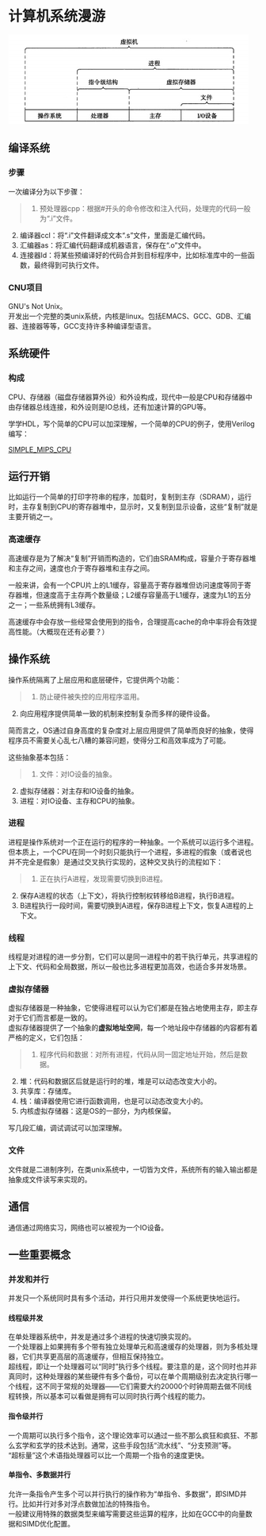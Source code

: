 # 计算机系统漫游

![抽象](./images/1.png)

## 编译系统

### 步骤

一次编译分为以下步骤：  

>1. 预处理器cpp：根据#开头的命令修改和注入代码，处理完的代码一般为“.i”文件。  
2. 编译器ccl：将“.i”文件翻译成文本“.s”文件，里面是汇编代码。  
3. 汇编器as：将汇编代码翻译成机器语言，保存在“.o”文件中。  
4. 连接器ld：将某些预编译好的代码合并到目标程序中，比如标准库中的一些函数，最终得到可执行文件。

### CNU项目

GNU's Not Unix。  
开发出一个完整的类unix系统，内核是linux。包括EMACS、GCC、GDB、汇编器、连接器等等，GCC支持许多种编译型语言。  

## 系统硬件

### 构成

CPU、存储器（磁盘存储器算外设）和外设构成，现代中一般是CPU和存储器中由存储器总线连接，和外设则是IO总线，还有加速计算的GPU等。  

学学HDL，写个简单的CPU可以加深理解，一个简单的CPU的例子，使用Verilog编写：  

[SIMPLE_MIPS_CPU](https://github.com/dtysky/SIMPLE_MIPS_CPU)  

## 运行开销

比如运行一个简单的打印字符串的程序，加载时，复制到主存（SDRAM），运行时，主存复制到CPU的寄存器堆中，显示时，又复制到显示设备，这些“复制”就是主要开销之一。  

### 高速缓存

高速缓存是为了解决“复制”开销而构造的，它们由SRAM构成，容量介于寄存器堆和主存之间，速度也介于寄存器堆和主存之间。  

一般来讲，会有一个CPU片上的L1缓存，容量高于寄存器堆但访问速度等同于寄存器堆，但速度高于主存两个数量级；L2缓存容量高于L1缓存，速度为L1的五分之一；一些系统拥有L3缓存。  

高速缓存中会存放一些经常会使用到的指令，合理提高cache的命中率将会有效提高性能。（大概现在还有必要？）  

## 操作系统

操作系统隔离了上层应用和底层硬件，它提供两个功能：  

>1. 防止硬件被失控的应用程序滥用。
2. 向应用程序提供简单一致的机制来控制复杂而多样的硬件设备。

简而言之，OS通过自身高度的复杂度对上层应用提供了简单而良好的抽象，使得程序员不需要关心乱七八糟的兼容问题，使得分工和高效率成为了可能。  

这些抽象基本包括：  

>1. 文件：对IO设备的抽象。
2. 虚拟存储器：对主存和IO设备的抽象。  
3. 进程：对IO设备、主存和CPU的抽象。

### 进程

进程是操作系统对一个正在运行的程序的一种抽象。一个系统可以运行多个进程。  
但本质上，一个CPU在同一个时刻只能执行一个进程，多进程的假象（或者说也并不完全是假象）是通过交叉执行实现的，这种交叉执行的流程如下：  

>1. 正在执行A进程，发现需要切换到B进程。
2. 保存A进程的状态（上下文），将执行控制权转移给B进程，执行B进程。
3. B进程执行一段时间，需要切换到A进程，保存B进程上下文，恢复A进程的上下文。

### 线程

线程是对进程的进一步分割，它们可以是同一进程中的若干执行单元，共享进程的上下文、代码和全局数据，所以一般也比多进程更加高效，也适合多并发场景。  

### 虚拟存储器

虚拟存储器是一种抽象，它使得进程可以认为它们都是在独占地使用主存，即主存对于它们而言都是一致的。  
虚拟存储器提供了一个抽象的**虚拟地址空间**，每一个地址段中存储器的内容都有着严格的定义，它们包括：  

>1. 程序代码和数据：对所有进程，代码从同一固定地址开始，然后是数据。  
2. 堆：代码和数据区后就是运行时的堆，堆是可以动态改变大小的。
3. 共享库：存储库。  
4. 栈：编译器使用它进行函数调用，也是可以动态改变大小的。
5. 内核虚拟存储器：这是OS的一部分，为内核保留。

写几段汇编，调试调试可以加深理解。

### 文件

文件就是二进制序列，在类unix系统中，一切皆为文件，系统所有的输入输出都是抽象成文件读写来实现的。

## 通信

通信通过网络实习，网络也可以被视为一个IO设备。

## 一些重要概念

### 并发和并行

并发只一个系统同时具有多个活动，并行只用并发使得一个系统更快地运行。

#### 线程级并发

在单处理器系统中，并发是通过多个进程的快速切换实现的。  
一个处理器上如果拥有多个带有独立处理单元和高速缓存的处理器，则为多核处理器，它们共享更高层的高速缓存，但相互保持独立。  
超线程，即让一个处理器可以“同时”执行多个线程。要注意的是，这个同时也并非真同时，这种处理器的某些硬件有多个备份，可以在单个周期级别去决定执行哪一个线程，这不同于常规的处理器——它们需要大约20000个时钟周期去做不同线程转换，所以基本可以看做是拥有可以同时执行两个线程的能力。

#### 指令级并行

一个周期可以执行多个指令，这个理论效率可以通过一些不那么疯狂和疯狂、不那么玄学和玄学的技术达到。通常，这些手段包括“流水线”、“分支预测”等。  
“超标量”这个术语指处理器可以比一个周期一个指令的速度更快。  

#### 单指令、多数据并行

允许一条指令产生多个可以并行执行的操作称为“单指令、多数据”，即SIMD并行。比如并行对多对浮点数做加法的特殊指令。  
一般建议用特殊的数据类型来编写需要这些运算的程序，比如在GCC中的向量数据和SIMD优化配置。  